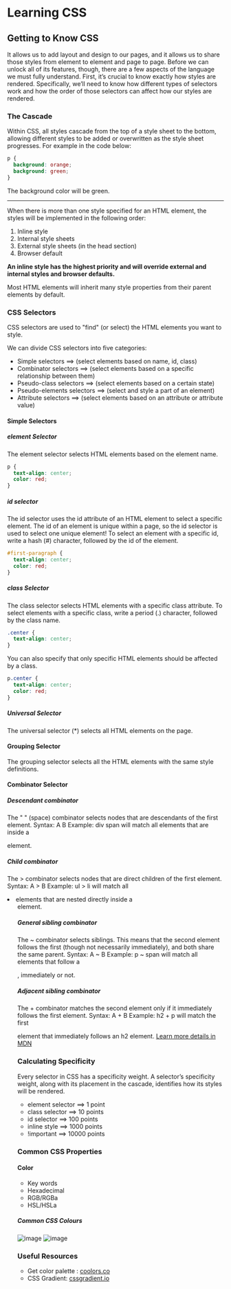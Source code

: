 # Learning CSS
## Getting to Know CSS
It allows us to add layout and design to our pages, and it allows us to share those styles from element to element and page to page. Before we can unlock all of its features, though, there are a few aspects of the language we must fully understand. First, it’s crucial to know exactly how styles are rendered. Specifically, we’ll need to know how different types of selectors work and how the order of those selectors can affect how our styles are rendered.
### The Cascade
Within CSS, all styles cascade from the top of a style sheet to the bottom, allowing different styles to be added or overwritten as the style sheet progresses.
For example in the code below:
```css
p {
  background: orange;
  background: green;
}
```
The background color will be green.

---

When there is more than one style specified for an HTML element, the styles will be implemented in the following order:
1. Inline style
1. Internal  style sheets
1. External style sheets (in the head section)
1. Browser default

**An inline style has the highest priority and will override external and internal styles and browser defaults.**

Most HTML elements will inherit many style properties from their parent elements by default.

### CSS Selectors
CSS selectors are used to "find" (or select) the HTML elements you want to style.

We can divide CSS selectors into five categories:

- Simple selectors ==> (select elements based on name, id, class)
- Combinator selectors ==> (select elements based on a specific relationship between them)
- Pseudo-class selectors ==> (select elements based on a certain state)
- Pseudo-elements selectors ==> (select and style a part of an element)
- Attribute selectors ==> (select elements based on an attribute or attribute value)

#### Simple Selectors
##### element Selector
The element selector selects HTML elements based on the element name.
```css
p {
  text-align: center;
  color: red;
}

```
##### id selector
The id selector uses the id attribute of an HTML element to select a specific element.
The id of an element is unique within a page, so the id selector is used to select one unique element!
To select an element with a specific id, write a hash (#) character, followed by the id of the element.
```css
#first-paragraph {
  text-align: center;
  color: red;
}

```
##### class Selector
The class selector selects HTML elements with a specific class attribute.
To select elements with a specific class, write a period (.) character, followed by the class name.
```css
.center {
  text-align: center;
}
```
You can also specify that only specific HTML elements should be affected by a class.
```css
p.center {
  text-align: center;
  color: red;
}
```
##### Universal Selector
The universal selector (*) selects all HTML elements on the page.
#### Grouping Selector
The grouping selector selects all the HTML elements with the same style definitions.
#### Combinator Selector
##### Descendant combinator
The " " (space) combinator selects nodes that are descendants of the first element.
Syntax: A B
Example: div span will match all <span> elements that are inside a <div> element.
##### Child combinator
The > combinator selects nodes that are direct children of the first element.
Syntax: A > B
Example: ul > li will match all <li> elements that are nested directly inside a <ul> element.
##### General sibling combinator
The ~ combinator selects siblings. This means that the second element follows the first (though not necessarily immediately), and both share the same parent.
Syntax: A ~ B
Example: p ~ span will match all <span> elements that follow a <p>, immediately or not.

##### Adjacent sibling combinator
The + combinator matches the second element only if it immediately follows the first element.
Syntax: A + B
Example: h2 + p will match the first <p> element that immediately follows an h2 element.
[Learn more details in MDN](https://developer.mozilla.org/en-US/docs/Web/CSS/CSS_Selectors)
### Calculating Specificity
Every selector in CSS has a specificity weight. A selector’s specificity weight, along with its placement in the cascade, identifies how its styles will be rendered.

- element selector ==> 1 point
- class selector ==> 10 points
- id selector ==> 100 points
- inline style ==> 1000 points
- !important ==> 10000 points
### Common CSS Properties
#### Color
  - Key words
  - Hexadecimal
  - RGB/RGBa
  - HSL/HSLa
 ##### Common CSS Colours
  ![image](https://github.com/esswambui/notes/assets/76427693/8a3e5f93-646d-4830-b09d-a2987681f753)
![image](https://github.com/esswambui/notes/assets/76427693/3e6f38e4-0e00-4500-ac4c-41154f9bb667)

### Useful Resources
- Get color palette : [coolors.co](https://coolors.co/)
- CSS Gradient: [cssgradient.io](https://cssgradient.io/)
